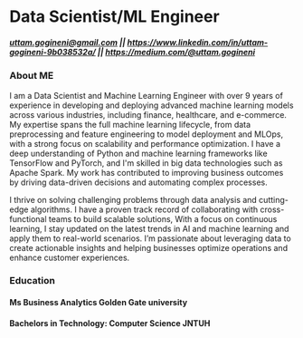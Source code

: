 # Data Scientist/ML Engineer
##### uttam.gogineni@gmail.com ||  https://www.linkedin.com/in/uttam-gogineni-9b038532a/ || https://medium.com/@uttam.gogineni
### About ME
I am a Data Scientist and Machine Learning Engineer with over 9 years of experience in developing and deploying advanced machine learning models across various industries, including finance, healthcare, and e-commerce. My expertise spans the full machine learning lifecycle, from data preprocessing and feature engineering to model deployment and MLOps, with a strong focus on scalability and performance optimization. I have a deep understanding of Python and machine learning frameworks like TensorFlow and PyTorch, and I'm skilled in big data technologies such as Apache Spark. My work has contributed to improving business outcomes by driving data-driven decisions and automating complex processes.

I thrive on solving challenging problems through data analysis and cutting-edge algorithms. I have a proven track record of collaborating with cross-functional teams to build scalable solutions,  With a focus on continuous learning, I stay updated on the latest trends in AI and machine learning and apply them to real-world scenarios. I’m passionate about leveraging data to create actionable insights and helping businesses optimize operations and enhance customer experiences.
### Education 
#### Ms Business Analytics Golden Gate university 
#### Bachelors in Technology: Computer Science  JNTUH
